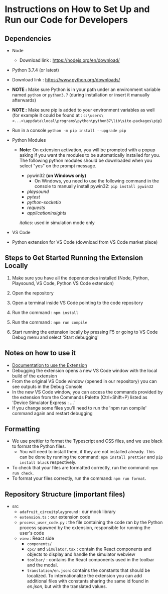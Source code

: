 # Instructions on How to Set Up and Run our Code for Developers

## Dependencies

- Node

  - Download link : https://nodejs.org/en/download/

- Python 3.7.4 (or latest)

- Download link : https://www.python.org/downloads/
- **NOTE :** Make sure Python is in your path under an environment variable named `python` or `python3.7` (during installation or insert it manually afterwards)
- **NOTE :** Make sure pip is added to your environment variables as well
  (for example it could be found at : `c:\users\<...>\appdata\local\programs\python\python37\lib\site-packages\pip`)
- Run in a console `python -m pip install --upgrade pip`
    
* Python Modules
  - **Note:** On extension activation, you will be prompted with a popup asking if you want the modules to be automatically installed for you. The following python modules should be downloaded when you select "yes" on the prompt message.
    - pywin32 **(on Windows only)**
        - On Windows, you need to use the following command in the console to manually install pywin32: `pip install pywin32`
    - *playsound*
    - *pytest*
    - *python-socketio*
    - *requests*
    - *applicationinsights*

    *italics*: used in simulation mode only
* VS Code

* Python extension for VS Code (download from VS Code market place)

## Steps to Get Started Running the Extension Locally

1. Make sure you have all the dependencies installed (Node, Python, Playsound, VS Code, Python VS Code extension)

2. Open the repository

3. Open a terminal inside VS Code pointing to the code repository

4. Run the command : `npm install`

5. Run the command : `npm run compile`

6. Start running the extension locally by pressing F5 or going to VS Code Debug menu and select 'Start debugging'

## Notes on how to use it

- [Documentation to use the Extension](/docs/how-to-use.md)
- Debugging the extension opens a new VS Code window with the local build of the extension
- From the original VS Code window (opened in our repository) you can see outputs in the Debug Console
- In the new VS Code window, you can access the commands provided by the extension from the Commands Palette (Ctrl+Shift+P)
  listed as 'Device Simulator Express : ...'
- If you change some files you'll need to run the 'npm run compile' command again and restart debugging

## Formatting

- We use prettier to format the Typescript and CSS files, and we use black to format the Python files.
    - You will need to install them, if they are not installed already. This can be done by running the command: `npm install prettier` and `pip install black` respectively.
- To check that your files are formatted correctly, run the command: `npm run check`.
- To format your files correctly, run the command: `npm run format`.

## Repository Structure (important files)

- src
  - `adafruit_circuitplayground` : our mock library
  - `extension.ts` : our extension code
  - `process_user_code.py` : the file containing the code ran by the Python process spawned by the extension, responsible for running the user's code
  - `view` : React side
    - `components/`
    - `cpx/` and `Simulator.tsx` : contain the React components and objects to display and handle the simulator webview
    - `toolbar/` : contains the React components used in the toolbar and the modal.
    - `translation/en.json`: contains the constants that should be localized. To internationalize the extension you can add additional files with constants sharing the same id found in _en.json_, but with the translated values.
